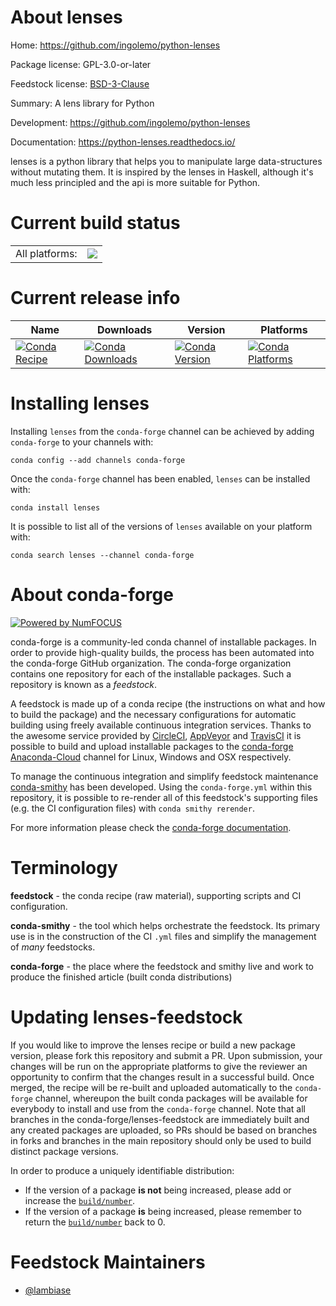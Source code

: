 About lenses
============

Home: https://github.com/ingolemo/python-lenses

Package license: GPL-3.0-or-later

Feedstock license: [BSD-3-Clause](https://github.com/conda-forge/lenses-feedstock/blob/master/LICENSE.txt)

Summary: A lens library for Python

Development: https://github.com/ingolemo/python-lenses

Documentation: https://python-lenses.readthedocs.io/

lenses is a python library that helps you to manipulate large
data-structures without mutating them. It is inspired by the
lenses in Haskell, although it's much less principled and the
api is more suitable for Python.


Current build status
====================


<table><tr><td>All platforms:</td>
    <td>
      <a href="https://dev.azure.com/conda-forge/feedstock-builds/_build/latest?definitionId=10918&branchName=master">
        <img src="https://dev.azure.com/conda-forge/feedstock-builds/_apis/build/status/lenses-feedstock?branchName=master">
      </a>
    </td>
  </tr>
</table>

Current release info
====================

| Name | Downloads | Version | Platforms |
| --- | --- | --- | --- |
| [![Conda Recipe](https://img.shields.io/badge/recipe-lenses-green.svg)](https://anaconda.org/conda-forge/lenses) | [![Conda Downloads](https://img.shields.io/conda/dn/conda-forge/lenses.svg)](https://anaconda.org/conda-forge/lenses) | [![Conda Version](https://img.shields.io/conda/vn/conda-forge/lenses.svg)](https://anaconda.org/conda-forge/lenses) | [![Conda Platforms](https://img.shields.io/conda/pn/conda-forge/lenses.svg)](https://anaconda.org/conda-forge/lenses) |

Installing lenses
=================

Installing `lenses` from the `conda-forge` channel can be achieved by adding `conda-forge` to your channels with:

```
conda config --add channels conda-forge
```

Once the `conda-forge` channel has been enabled, `lenses` can be installed with:

```
conda install lenses
```

It is possible to list all of the versions of `lenses` available on your platform with:

```
conda search lenses --channel conda-forge
```


About conda-forge
=================

[![Powered by NumFOCUS](https://img.shields.io/badge/powered%20by-NumFOCUS-orange.svg?style=flat&colorA=E1523D&colorB=007D8A)](http://numfocus.org)

conda-forge is a community-led conda channel of installable packages.
In order to provide high-quality builds, the process has been automated into the
conda-forge GitHub organization. The conda-forge organization contains one repository
for each of the installable packages. Such a repository is known as a *feedstock*.

A feedstock is made up of a conda recipe (the instructions on what and how to build
the package) and the necessary configurations for automatic building using freely
available continuous integration services. Thanks to the awesome service provided by
[CircleCI](https://circleci.com/), [AppVeyor](https://www.appveyor.com/)
and [TravisCI](https://travis-ci.com/) it is possible to build and upload installable
packages to the [conda-forge](https://anaconda.org/conda-forge)
[Anaconda-Cloud](https://anaconda.org/) channel for Linux, Windows and OSX respectively.

To manage the continuous integration and simplify feedstock maintenance
[conda-smithy](https://github.com/conda-forge/conda-smithy) has been developed.
Using the ``conda-forge.yml`` within this repository, it is possible to re-render all of
this feedstock's supporting files (e.g. the CI configuration files) with ``conda smithy rerender``.

For more information please check the [conda-forge documentation](https://conda-forge.org/docs/).

Terminology
===========

**feedstock** - the conda recipe (raw material), supporting scripts and CI configuration.

**conda-smithy** - the tool which helps orchestrate the feedstock.
                   Its primary use is in the construction of the CI ``.yml`` files
                   and simplify the management of *many* feedstocks.

**conda-forge** - the place where the feedstock and smithy live and work to
                  produce the finished article (built conda distributions)


Updating lenses-feedstock
=========================

If you would like to improve the lenses recipe or build a new
package version, please fork this repository and submit a PR. Upon submission,
your changes will be run on the appropriate platforms to give the reviewer an
opportunity to confirm that the changes result in a successful build. Once
merged, the recipe will be re-built and uploaded automatically to the
`conda-forge` channel, whereupon the built conda packages will be available for
everybody to install and use from the `conda-forge` channel.
Note that all branches in the conda-forge/lenses-feedstock are
immediately built and any created packages are uploaded, so PRs should be based
on branches in forks and branches in the main repository should only be used to
build distinct package versions.

In order to produce a uniquely identifiable distribution:
 * If the version of a package **is not** being increased, please add or increase
   the [``build/number``](https://conda.io/docs/user-guide/tasks/build-packages/define-metadata.html#build-number-and-string).
 * If the version of a package **is** being increased, please remember to return
   the [``build/number``](https://conda.io/docs/user-guide/tasks/build-packages/define-metadata.html#build-number-and-string)
   back to 0.

Feedstock Maintainers
=====================

* [@lambiase](https://github.com/lambiase/)

